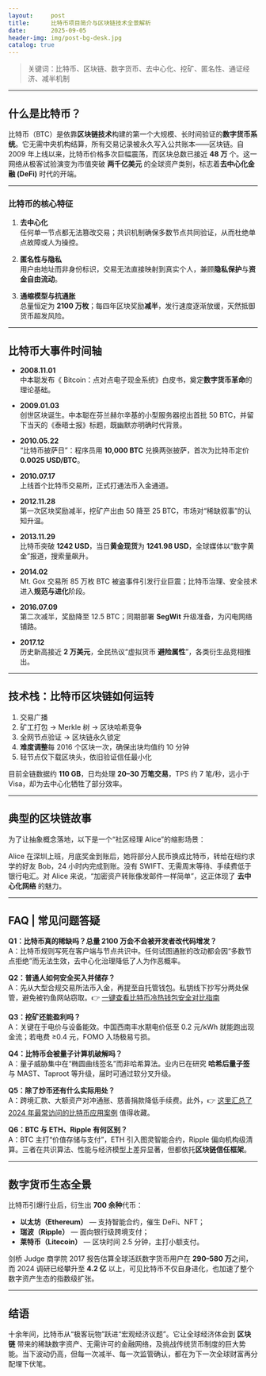 ```yaml
---
layout:     post
title:      比特币项目简介与区块链技术全景解析
date:       2025-09-05
header-img: img/post-bg-desk.jpg
catalog: true
---
```


> 关键词：比特币、区块链、数字货币、去中心化、挖矿、匿名性、通证经济、减半机制

---

## 什么是比特币？

比特币（BTC）是依靠**区块链技术**构建的第一个大规模、长时间验证的**数字货币系统**。它无需中央机构结算，所有交易记录被永久写入公共账本——区块链。自 2009 年上线以来，比特币价格多次巨幅震荡，而区块总数已接近 **48 万** 个。这一网络从极客试验演变为市值突破 **两千亿美元** 的全球资产类别，标志着**去中心化金融 (DeFi)** 时代的开端。

---

### 比特币的核心特征

1. **去中心化**  
   任何单一节点都无法篡改交易；共识机制确保多数节点共同验证，从而杜绝单点故障或人为操控。

2. **匿名性与隐私**  
   用户由地址而非身份标识，交易无法直接映射到真实个人，兼顾**隐私保护**与**资金自由流动**。

3. **通缩模型与抗通胀**  
   总量恒定为 **2100 万枚**；每四年区块奖励**减半**，发行速度逐渐放缓，天然抵御货币超发风险。

---

## 比特币大事件时间轴

- **2008.11.01**  
  中本聪发布《 Bitcoin：点对点电子现金系统》白皮书，奠定**数字货币革命**的理论基础。

- **2009.01.03**  
  创世区块诞生。中本聪在芬兰赫尔辛基的小型服务器挖出首批 50 BTC，并留下当天的《泰晤士报》标题，既幽默亦明确时代背景。

- **2010.05.22**  
  “比特币披萨日”：程序员用 **10,000 BTC** 兑换两张披萨，首次为比特币定价 **0.0025 USD/BTC**。

- **2010.07.17**  
  上线首个比特币交易所，正式打通法币入金通道。

- **2012.11.28**  
  第一次区块奖励减半，挖矿产出由 50 降至 25 BTC，市场对“稀缺叙事”的认知升温。

- **2013.11.29**  
  比特币突破 **1242 USD**，当日**黄金现货**为 **1241.98 USD**，全球媒体以“数字黄金”报道，搜索量飙升。

- **2014.02**  
  Mt. Gox 交易所 85 万枚 BTC 被盗事件引发行业巨震；比特币治理、安全技术进入**规范与进化**阶段。

- **2016.07.09**  
  第二次减半，奖励降至 12.5 BTC；同期部署 **SegWit** 升级准备，为闪电网络铺路。

- **2017.12**  
  历史新高接近 **2 万美元**，全民热议“虚拟货币 **避险属性**”，各类衍生品竞相推出。

---

## 技术栈：比特币区块链如何运转

1. 交易广播  
2. 矿工打包 → Merkle 树 → 区块哈希竞争  
3. 全网节点验证 → 区块链永久锁定  
4. **难度调整**每 2016 个区块一次，确保出块均值约 10 分钟  
5. 轻节点仅下载区块头，依旧验证信任最小化

目前全链数据约 **110 GB**，日均处理 **20–30 万笔交易**，TPS 约 7 笔/秒，远小于 Visa，却为去中心化牺牲了部分效率。

---

## 典型的区块链故事  
为了让抽象概念落地，以下是一个“社区经理 Alice”的缩影场景：

Alice 在深圳上班，月底奖金到账后，她将部分人民币换成比特币，转给在纽约求学的好友 Bob，24 小时内完成到账。没有 SWIFT、无需周末等待、手续费低于银行电汇。对 Alice 来说，“加密资产转账像发邮件一样简单”，这正体现了 **去中心化网络** 的魅力。

---

## FAQ | 常见问题答疑

**Q1：比特币真的稀缺吗？总量 2100 万会不会被开发者改代码增发？**  
A：比特币规则写死在客户端与节点共识中。任何试图通胀的改动都会因“多数节点拒绝”而无法生效，去中心化治理降低了人为作恶概率。

**Q2：普通人如何安全买入并储存？**  
A：先从大型合规交易所法币入金，再提至自托管钱包。私钥线下抄写分两处保管，避免被钓鱼网站窃取。👉 [一键查看比特币冷热钱包安全对比指南](https://okxdog.com/)

**Q3：挖矿还能盈利吗？**  
A：关键在于电价与设备能效。中国西南丰水期电价低至 0.2 元/kWh 就能跑出现金流；若电费 ≥0.4 元，FOMO 入场极易亏损。

**Q4：比特币会被量子计算机破解吗？**  
A：量子威胁集中在“椭圆曲线签名”而非哈希算法。业内已在研究 **哈希后量子签** 与 MAST、Taproot 等升级，届时可通过软分叉升级。

**Q5：除了炒币还有什么实际用处？**  
A：跨境汇款、大额资产对冲通胀、慈善捐款降低手续费。此外，👉 [这里汇总了 2024 年最常访问的比特币应用案例](https://okxdog.com/) 值得收藏。

**Q6：BTC 与 ETH、Ripple 有何区别？**  
A：BTC 主打“价值存储与支付”，ETH 引入图灵智能合约，Ripple 偏向机构级清算。三者在共识算法、性能与经济模型上差异显著，但都依托**区块链信任框架**。

---

## 数字货币生态全景

比特币引爆行业后，衍生出 **700 余种**代币：  
- **以太坊（Ethereum）** — 支持智能合约，催生 DeFi、NFT；  
- **瑞波（Ripple）** — 面向银行级跨境支付；  
- **莱特币（Litecoin）** — 区块时间 2.5 分钟，主打小额支付。

剑桥 Judge 商学院 2017 报告估算全球活跃数字货币用户在 **290–580 万**之间，而 2024 调研已经攀升至 **4.2 亿** 以上，可见比特币不仅自身进化，也加速了整个数字资产生态的指数级扩张。

---

## 结语

十余年间，比特币从“极客玩物”跃进“宏观经济议题”。它让全球经济体会到 **区块链** 带来的稀缺数字资产、无需许可的金融网络，及挑战传统货币制度的巨大势能。当下波动仍高，但每一次减半、每一次监管确认，都在为下一次全球财富再分配埋下伏笔。